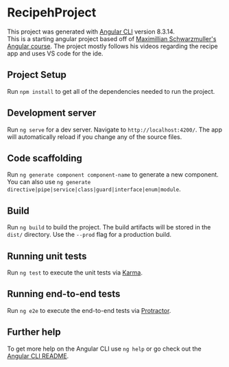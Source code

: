 # RecipehProject

This project was generated with [Angular CLI](https://github.com/angular/angular-cli) version 8.3.14.
<br>
This is a starting angular project based off of [Maximillian Schwarzmuller's Angular course](https://www.udemy.com/course/the-complete-guide-to-angular-2/). The project mostly follows his videos regarding the recipe app and uses VS code for the ide.

## Project Setup

Run `npm install` to get all of the dependencies needed to run the project.

## Development server

Run `ng serve` for a dev server. Navigate to `http://localhost:4200/`. The app will automatically reload if you change any of the source files.

## Code scaffolding

Run `ng generate component component-name` to generate a new component. You can also use `ng generate directive|pipe|service|class|guard|interface|enum|module`.

## Build

Run `ng build` to build the project. The build artifacts will be stored in the `dist/` directory. Use the `--prod` flag for a production build.

## Running unit tests

Run `ng test` to execute the unit tests via [Karma](https://karma-runner.github.io).

## Running end-to-end tests

Run `ng e2e` to execute the end-to-end tests via [Protractor](http://www.protractortest.org/).

## Further help

To get more help on the Angular CLI use `ng help` or go check out the [Angular CLI README](https://github.com/angular/angular-cli/blob/master/README.md).
